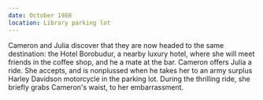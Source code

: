 ```yaml
---
date: October 1988
location: Library parking lot
---
```


Cameron and Julia discover that they are now headed to the same
destination: the Hotel Borobudur, a nearby luxury hotel, where she will
meet friends in the coffee shop, and he a mate at the bar. Cameron
offers Julia a ride. She accepts, and is nonplussed when he takes her to
an army surplus Harley Davidson motorcycle in the parking lot. During
the thrilling ride, she briefly grabs Cameron's waist, to her
embarrassment.
